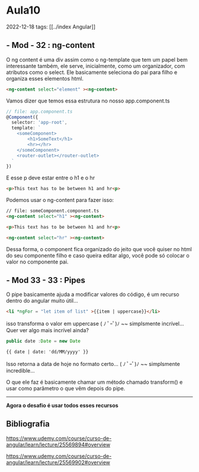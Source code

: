 # Aula10
2022-12-18
tags: [[../index Angular]]

## - Mod  - 32 : ng-content

O ng content é uma div assim como o ng-template que tem um papel bem interessante também, ele serve, inicialmente, como um organizador, com atributos como o select. Ele basicamente seleciona do pai para filho e organiza esses elementos html.

~~~html
<ng-content select="element" ><ng-content>
~~~

Vamos dizer que temos essa estrutura no nosso app.component.ts

~~~ts
// file: app.component.ts
@Component({
  selector: 'app-root',
  template: `
    <someComponent>
	    <h1>SomeText</h1>
	    <hr></hr>
    </someComponent>
    <router-outlet></router-outlet>
  `
})
~~~

E esse p deve estar entre o h1 e o hr

~~~html
<p>This text has to be between h1 and hr<p>
~~~

Podemos usar o ng-content para fazer isso:

~~~html
// file: someComponent.component.ts
<ng-content select="h1" ><ng-content>

<p>This text has to be between h1 and hr<p>

<ng-content select="hr" ><ng-content>
~~~

Dessa forma, o component fica organizado do jeito que você quiser no html do seu componente filho e caso queira editar algo, você pode só colocar o valor no componente pai.

## - Mod 33 - 33 : Pipes

O pipe basicamente ajuda a modificar valores do código, é um recurso dentro do angular muito útil...

~~~html
<li *ngFor = "let item of list" >{{item | uppercase}}</li>
~~~

isso transforma o valor em uppercase ( ﾉ ﾟｰﾟ)ﾉ ~~ simplsmente incrível... Quer ver algo mais incrível ainda?

~~~ts
public date :Date = new Date
~~~
~~~html
{{ date | date: 'dd/MM/yyyy' }}
~~~

Isso retorna a data de hoje no formato certo... ( ﾉ ﾟｰﾟ)ﾉ ~~ simplsmente incredible...

O que ele faz é basicamente chamar um método chamado transform() e usar como parâmetro o que vêm depois do pipe.

-----------------------------------------------
**Agora o desafio é usar todos esses recursos**

## Bibliografia

https://www.udemy.com/course/curso-de-angular/learn/lecture/25569894#overview

https://www.udemy.com/course/curso-de-angular/learn/lecture/25569902#overview